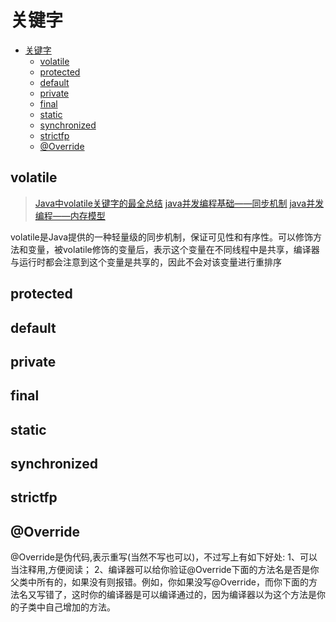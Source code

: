 # 关键字

- [关键字](#关键字)
  - [volatile](#volatile)
  - [protected](#protected)
  - [default](#default)
  - [private](#private)
  - [final](#final)
  - [static](#static)
  - [synchronized](#synchronized)
  - [strictfp](#strictfp)
  - [@Override](#override)

## volatile

> [Java中volatile关键字的最全总结](https://cloud.tencent.com/developer/article/1618122)
> [java并发编程基础——同步机制](https://juejin.cn/post/6844903930531414029)
> [java并发编程——内存模型](https://www.jianshu.com/p/b1f7dce224f7)

volatile是Java提供的一种轻量级的同步机制，保证可见性和有序性。可以修饰方法和变量，被volatile修饰的变量后，表示这个变量在不同线程中是共享，编译器与运行时都会注意到这个变量是共享的，因此不会对该变量进行重排序
<!-- TODO: 我怎么知道我写的代码是不是再同一个线程里 -->

## protected
<!-- TODO: -->

## default
<!-- TODO: -->

## private
<!-- TODO: -->

## final
<!-- TODO: -->

## static
<!-- TODO: -->

## synchronized
<!-- TODO: -->

## strictfp
<!-- TODO: -->

## @Override

@Override是伪代码,表示重写(当然不写也可以)，不过写上有如下好处:
1、可以当注释用,方便阅读；
2、编译器可以给你验证@Override下面的方法名是否是你父类中所有的，如果没有则报错。例如，你如果没写@Override，而你下面的方法名又写错了，这时你的编译器是可以编译通过的，因为编译器以为这个方法是你的子类中自己增加的方法。
